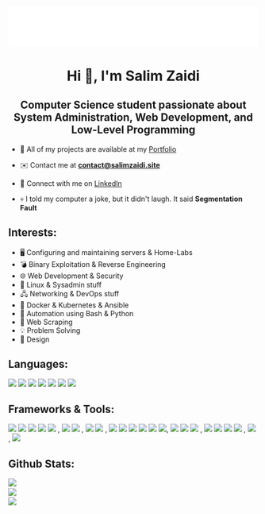 <p align="center">
    <img alt="life" width="550" src="life.png">
</p>

<h1 align="center">Hi 👋, I'm Salim Zaidi</h1>
<h2 align="center">Computer Science student passionate about System Administration, Web Development, and Low-Level Programming</h2>

- 🚀 All of my projects are available at my [Portfolio](https://salimzaidi.site)

- ✉️ Contact me at **contact@salimzaidi.site**

- :link: Connect with me on [LinkedIn](https://www.linkedin.com/in/zedsalim)

- 💀 I told my computer a joke, but it didn't laugh. It said **Segmentation Fault**

<h2 align="left">Interests:</h2>

- 🖥️ Configuring and maintaining servers & Home-Labs
- 💣 Binary Exploitation & Reverse Engineering
- 🌐 Web Development & Security
- 🐧 Linux & Sysadmin stuff
- 🖧 Networking & DevOps stuff
- 🐳 Docker & Kubernetes & Ansible
- 🔧 Automation using Bash & Python
- 🔎 Web Scraping
- 💡 Problem Solving
- 🎨 Design

<h2 align="left">Languages:</h2>

![](https://img.shields.io/badge/C-informational?style=flat&logo=c&logoColor=white&color=2F6C92)
![](https://img.shields.io/badge/Python-informational?style=flat&logo=python&logoColor=white&color=2F6C92)
![](https://img.shields.io/badge/Bash-informational?style=flat&logo=gnu-bash&logoColor=white&color=2F6C92)
![](https://img.shields.io/badge/JavaScript-informational?style=flat&logo=javascript&logoColor=white&color=2F6C92)
![](https://img.shields.io/badge/PHP-informational?style=flat&logo=php&logoColor=white&color=2F6C92)
![](https://img.shields.io/badge/HTML5-informational?style=flat&logo=html5&logoColor=white&color=2F6C92)
![](https://img.shields.io/badge/CSS3-informational?style=flat&logo=css3&logoColor=white&color=2F6C92)



<h2 align="left">Frameworks & Tools:</h2>

![](https://img.shields.io/badge/Django-informational?style=flat&logo=django&logoColor=white&color=2F6C92)
![](https://img.shields.io/badge/Flask-informational?style=flat&logo=flask&logoColor=white&color=2F6C92)
![](https://img.shields.io/badge/WordPress-informational?style=flat&logo=wordpress&logoColor=white&color=2F6C92)
![](https://img.shields.io/badge/TailwindCSS-informational?style=flat&logo=tailwindcss&logoColor=white&color=2F6C92)
![](https://img.shields.io/badge/Bootstrap-informational?style=flat&logo=bootstrap&logoColor=white&color=2F6C92) ,
![](https://img.shields.io/badge/Linux-informational?style=flat&logo=linux&logoColor=white&color=2F6C92)
![](https://img.shields.io/badge/Windows-informational?style=flat&logo=windows&logoColor=white&color=2F6C92) , 
![](https://img.shields.io/badge/Vim-informational?style=flat&logo=vim&logoColor=white&color=2F6C92)
![](https://img.shields.io/badge/VSCode-informational?style=flat&logo=visualstudiocode&logoColor=white&color=2F6C92) , 
![](https://img.shields.io/badge/Git-informational?style=flat&logo=git&logoColor=white&color=2F6C92)
![](https://img.shields.io/badge/Docker-informational?style=flat&logo=docker&logoColor=white&color=2F6C92)
![](https://img.shields.io/badge/Kubernetes-informational?style=flat&logo=kubernetes&logoColor=white&color=2F6C92)
![](https://img.shields.io/badge/Ansible-informational?style=flat&logo=ansible&logoColor=white&color=2F6C92)
![](https://img.shields.io/badge/Virtualization-informational?style=flat&logo=virtualbox&logoColor=white&color=2F6C92)
![](https://img.shields.io/badge/Proxmox-informational?style=flat&logo=proxmox&logoColor=white&color=2F6C92), ![](https://img.shields.io/badge/Nginx-informational?style=flat&logo=nginx&logoColor=white&color=2F6C92)
![](https://img.shields.io/badge/Apache-informational?style=flat&logo=apache&logoColor=white&color=2F6C92)
![](https://img.shields.io/badge/OpenLiteSpeed-informational?style=flat&logo=openlitespeed&logoColor=white&color=2F6C92) , 
![](https://img.shields.io/badge/PostgreSQL-informational?style=flat&logo=mysql&logoColor=white&color=2F6C92)
![](https://img.shields.io/badge/MySQL-informational?style=flat&logo=postgresql&logoColor=white&color=2F6C92)
![](https://img.shields.io/badge/SQLite-informational?style=flat&logo=sqlite&logoColor=white&color=2F6C92)
![](https://img.shields.io/badge/Firebase-informational?style=flat&logo=firebase&logoColor=white&color=2F6C92) , 
![](https://img.shields.io/badge/GDB-informational?style=flat&logo=gnu&logoColor=white&color=2F6C92) , ![](https://img.shields.io/badge/Photoshop-informational?style=flat&logo=adobe-photoshop&logoColor=white&color=2F6C92)


<h2 align="left">Github Stats:</h2>

![](https://github-readme-streak-stats.herokuapp.com/?user=zedsalim&theme=prussian&hide_border=true)<br/>
![](https://github-readme-stats.vercel.app/api?username=zedsalim&theme=prussian&hide_border=true&include_all_commits=false&count_private=false)<br/>
![](https://github-readme-stats.vercel.app/api/top-langs/?username=zedsalim&theme=prussian&hide_border=true&include_all_commits=false&count_private=false&layout=compact)

